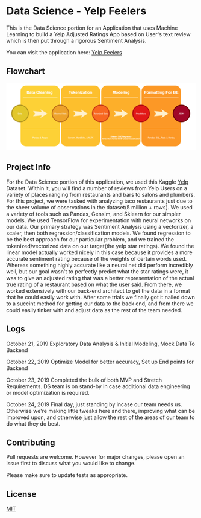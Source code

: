 # Data Science - Yelp Feelers
This is the Data Science portion for an Application that uses Machine Learning to build a Yelp Adjusted Ratings App based on User's  text review which is then put through a rigorous Sentiment Analysis.

You can visit the application here: [Yelp Feelers](https://yelpfeelershomehenry.netlify.com/)

## Flowchart
![Alt text](/Data/FlowChart.png)

## Project Info
For the Data Science portion of this application, we used this Kaggle [Yelp](https://www.kaggle.com/yelp-dataset/yelp-dataset/version/6#yelp_business.csv) Dataset. Within it, you will find a number of reviews from Yelp Users on a variety of places ranging from restaurants and bars to salons and plumbers. For this project, we were tasked with analyzing taco restaurants just due to the sheer volume of observations in the dataset(5 million + rows). We used a variety of tools such as  Pandas, Gensim, and Sklearn for our simpler models. We used TensorFlow for experimentation with neural networks on our data. Our primary strategy was Sentiment Analysis using a vectorizer, a scaler, then both regression/classification models. We found regression to be the best approach for our particular problem, and we trained the tokenized/vectorized data on our target(the yelp star ratings). We found the linear model actually worked nicely in this case because it provides a more accurate sentiment rating because of the weights of certain words used. Whereas something highly accurate like a neural net did perform incredibly well, but our goal wasn't to perfectly predict what the star ratings were, it was to give an adjusted rating that was a better representation of the actual true rating of a restaurant based on what the user said. 
From there, we worked extensively with our back-end architect to get the data in a format that he could easily work with. After some trials we finally got it nailed down to a succint method for getting our data to the back end, and from there we could easily tinker with and adjust data as the rest of the team needed.

## Logs

October 21, 2019 Exploratory Data Analysis & Initial Modeling, Mock Data To Backend

October 22, 2019 Optimize Model for better accuracy, Set up End points for Backend 

October 23, 2019 Completed the bulk of both MVP and Stretch Requirements. DS team is on stand-by in case additional data engineering or model optimization is required.

October 24, 2019 Final day, just standing by incase our team needs us. Otherwise we're making little tweaks here and there, improving what can be improved upon, and otherwise just allow the rest of the areas of our team to do what they do best. 

## Contributing
Pull requests are welcome. However for major changes, please open an issue first to discuss what you would like to change.

Please make sure to update tests as appropriate.

## License
[MIT](https://choosealicense.com/licenses/mit/)
